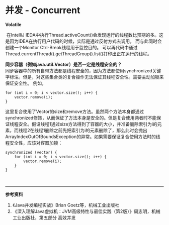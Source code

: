 # 并发 - Concurrent

**Volatile**

​    在IntelliJ IEDA中执行Thread.activeCount()会发现运行的线程数比预期的多。这是因为IDEA在执行用户代码的时候，实际是通过反射方式去调用，
而与此同时会创建一个Monitor Ctrl-Break线程用于监控目的。
可以再代码中通过Thread.currentThread().getThreadGroup().list()打印出正在运行的线程。



**同步容器（例如java.util.Vector）是否一定是线程安全的？**  
    同步容器中的所有自带方法都是线程安全的，因为方法都使用synchronized关键字标注。但是，对这些集合类的复合操作无法保证其线程安全性。需要主动加锁来保证安全性。
    例如，

```
for (int i = 0; i < vector.size(); i++) {
    vector.remove(i);
}
```

​    这里复合使用了Vector的size和remove方法。虽然两个方法本身都通过synchronized修饰，从而保证了方法本身是安全的。但是复合使用两者时不能保证线程安全。假设线程1通过size方法得到了容器的大小，并准备删除索引为i的元素，而线程2在线程1删除之前先把索引为i的元素删除了，那么此时会抛出ArrayIndexOutOfBoundsException的异常。如果需要保证复合使用方法时的线程安全性，应该对容器加锁：

```
synchronized (vector) {
    for (int i = 0; i < vector.size(); i++) {
        vector.remove(i);
    }
}
```

<br>





---

**参考资料**

1. 《Java并发编程实战》Brian Goetz等，机械工业出版社
2. 《深入理解Java虚拟机：JVM高级特性与最佳实践（第2版）》周志明，机械工业出版社，第五部分 高效并发